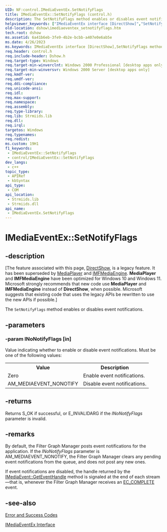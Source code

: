 ```yaml
---
UID: NF:control.IMediaEventEx.SetNotifyFlags
title: IMediaEventEx::SetNotifyFlags (control.h)
description: The SetNotifyFlags method enables or disables event notifications.
helpviewer_keywords: ["IMediaEventEx interface [DirectShow]","SetNotifyFlags method","IMediaEventEx.SetNotifyFlags","IMediaEventEx::SetNotifyFlags","IMediaEventExSetNotifyFlags","SetNotifyFlags","SetNotifyFlags method [DirectShow]","SetNotifyFlags method [DirectShow]","IMediaEventEx interface","control/IMediaEventEx::SetNotifyFlags","dshow.imediaeventex_setnotifyflags"]
old-location: dshow\imediaeventex_setnotifyflags.htm
tech.root: dshow
ms.assetid: 6a41b6eb-3fe9-4b2e-bcbb-a407e0e6ab5e
ms.date: 4/26/2023
ms.keywords: IMediaEventEx interface [DirectShow],SetNotifyFlags method, IMediaEventEx.SetNotifyFlags, IMediaEventEx::SetNotifyFlags, IMediaEventExSetNotifyFlags, SetNotifyFlags, SetNotifyFlags method [DirectShow], SetNotifyFlags method [DirectShow],IMediaEventEx interface, control/IMediaEventEx::SetNotifyFlags, dshow.imediaeventex_setnotifyflags
req.header: control.h
req.include-header: Dshow.h
req.target-type: Windows
req.target-min-winverclnt: Windows 2000 Professional [desktop apps only]
req.target-min-winversvr: Windows 2000 Server [desktop apps only]
req.kmdf-ver: 
req.umdf-ver: 
req.ddi-compliance: 
req.unicode-ansi: 
req.idl: 
req.max-support: 
req.namespace: 
req.assembly: 
req.type-library: 
req.lib: Strmiids.lib
req.dll: 
req.irql: 
targetos: Windows
req.typenames: 
req.redist: 
ms.custom: 19H1
f1_keywords:
 - IMediaEventEx::SetNotifyFlags
 - control/IMediaEventEx::SetNotifyFlags
dev_langs:
 - c++
topic_type:
 - APIRef
 - kbSyntax
api_type:
 - COM
api_location:
 - Strmiids.lib
 - Strmiids.dll
api_name:
 - IMediaEventEx.SetNotifyFlags
---
```


# IMediaEventEx::SetNotifyFlags


## -description

\[The feature associated with this page, [DirectShow](/windows/win32/directshow/directshow), is a legacy feature. It has been superseded by [MediaPlayer](/uwp/api/Windows.Media.Playback.MediaPlayer) and [IMFMediaEngine](/windows/win32/api/mfmediaengine/nn-mfmediaengine-imfmediaengine). **MediaPlayer** and **IMFMediaEngine** have been optimized for Windows 10 and Windows 11. Microsoft strongly recommends that new code use **MediaPlayer** and **IMFMediaEngine** instead of **DirectShow**, when possible. Microsoft suggests that existing code that uses the legacy APIs be rewritten to use the new APIs if possible.\]

The <code>SetNotifyFlags</code> method enables or disables event notifications.

## -parameters

### -param lNoNotifyFlags [in]

Value indicating whether to enable or disable event notifications. Must be one of the following values:

<table>
<tr>
<th>Value
                </th>
<th>Description
                </th>
</tr>
<tr>
<td>Zero</td>
<td>Enable event notifications.</td>
</tr>
<tr>
<td>AM_MEDIAEVENT_NONOTIFY</td>
<td>Disable event notifications.</td>
</tr>
</table>

## -returns

Returns S_OK if successful, or E_INVALIDARG if the <i>lNoNotifyFlags</i> parameter is invalid.

## -remarks

By default, the Filter Graph Manager posts event notifications for the application. If the <i>lNoNotifyFlags</i> parameter is AM_MEDIAEVENT_NONOTIFY, the Filter Graph Manager clears any pending event notifications from the queue, and does not post any new ones.

If event notifications are disabled, the handle returned by the <a href="/windows/desktop/api/control/nf-control-imediaevent-geteventhandle">IMediaEvent::GetEventHandle</a> method is signaled at the end of each stream—that is, whenever the Filter Graph Manager receives an <a href="/windows/desktop/DirectShow/ec-complete">EC_COMPLETE</a> event.

## -see-also

<a href="/windows/desktop/DirectShow/error-and-success-codes">Error and Success Codes</a>



<a href="/windows/desktop/api/control/nn-control-imediaeventex">IMediaEventEx Interface</a>